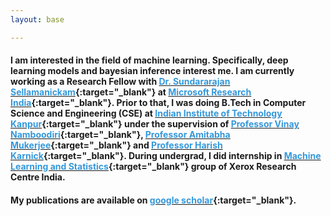 ```yaml
---
layout: base

---
```



#### I am interested in the field of machine learning. Specifically, deep learning models and bayesian inference interest me. I am currently working as a Research Fellow with [<font color="#3498DB">Dr. Sundararajan Sellamanickam</font>](https://www.microsoft.com/en-us/research/people/ssrajan/){:target="_blank"} at [<font color="#3498DB">Microsoft Research India</font>](https://www.microsoft.com/en-us/research/lab/microsoft-research-india/){:target="_blank"}. Prior to that, I was doing B.Tech in Computer Science and Engineering (CSE) at [<font color="#3498DB">Indian Institute of Technology Kanpur</font>](http://www.cse.iitk.ac.in/){:target="_blank"} under the supervision of [<font color="#3498DB">Professor Vinay Namboodiri</font>](http://www.cse.iitk.ac.in/users/vinaypn/){:target="_blank"}, [<font color="#3498DB">Professor Amitabha Mukerjee</font>](http://www.cse.iitk.ac.in/users/amit/){:target="_blank"} and [<font color="#3498DB">Professor Harish Karnick</font>](http://www.iitk.ac.in/new/dr-harish-karnick){:target="_blank"}. During undergrad, I did internship in [<font color="#3498DB">Machine Learning and Statistics</font>](http://www.xrci.xerox.com/data-analytics/machine-learning-and-statistics){:target="_blank"} group of Xerox Research Centre India.

#### My publications are available on [<font color="#3498DB">google scholar</font>](https://scholar.google.com/citations?user=wjrOaIIAAAAJ){:target="_blank"}.
